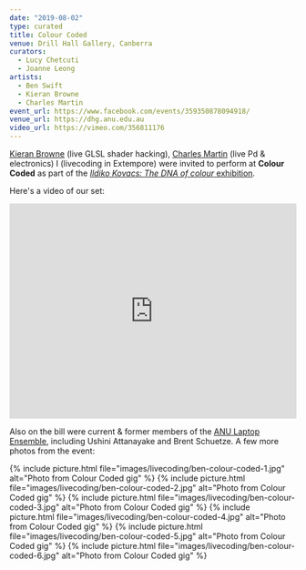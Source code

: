 ```yaml
---
date: "2019-08-02"
type: curated
title: Colour Coded
venue: Drill Hall Gallery, Canberra
curators:
  - Lucy Chetcuti
  - Joanne Leong
artists:
  - Ben Swift
  - Kieran Browne
  - Charles Martin
event_url: https://www.facebook.com/events/359350878094918/
venue_url: https://dhg.anu.edu.au
video_url: https://vimeo.com/356811176
---
```


[Kieran Browne](https://kieranbrowne.com) (live GLSL shader hacking), [Charles
Martin](https://charlesmartin.com.au/) (live Pd & electronics) I (livecoding in
Extempore) were invited to perform at **Colour Coded** as part of the [_Ildiko
Kovacs: The DNA of colour_
exhibition](https://dhg.anu.edu.au/events/ildiko-kovacs-the-dna-of-colour/).

Here's a video of our set:

<div style="padding:75% 0 0 0;position:relative;"><iframe src="https://player.vimeo.com/video/356811176?color=be2edd" style="position:absolute;top:0;left:0;width:100%;height:100%;" frameborder="0" allow="autoplay; fullscreen" allowfullscreen></iframe></div><script src="https://player.vimeo.com/api/player.js"></script>

Also on the bill were current & former members of the [ANU Laptop
Ensemble](https://cs.anu.edu.au/code-creativity-culture/lens/), including Ushini
Attanayake and Brent Schuetze. A few more photos from the event:

{% include picture.html file="images/livecoding/ben-colour-coded-1.jpg" alt="Photo from Colour Coded gig" %}
{% include picture.html file="images/livecoding/ben-colour-coded-2.jpg" alt="Photo from Colour Coded gig" %}
{% include picture.html file="images/livecoding/ben-colour-coded-3.jpg" alt="Photo from Colour Coded gig" %}
{% include picture.html file="images/livecoding/ben-colour-coded-4.jpg" alt="Photo from Colour Coded gig" %}
{% include picture.html file="images/livecoding/ben-colour-coded-5.jpg" alt="Photo from Colour Coded gig" %}
{% include picture.html file="images/livecoding/ben-colour-coded-6.jpg" alt="Photo from Colour Coded gig" %}
